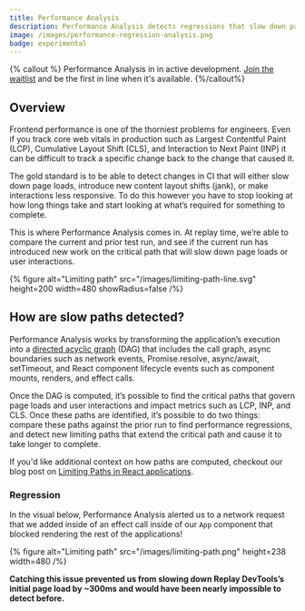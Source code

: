 ```yaml
---
title: Performance Analysis
description: Performance Analysis detects regressions that slow down page loads and user interactions that impact core web vitals and make the user experience worse.
image: /images/performance-regression-analysis.png
badge: experimental
---
```


{% callout  %}
Performance Analysis in in active development. [Join the waitlist](https://replay.help/perf-waitlist) and be the first in line when it's available.
{%/callout%}

## Overview

Frontend performance is one of the thorniest problems for engineers. Even if you track core web vitals in production such as Largest Contentful Paint (LCP), Cumulative Layout Shift (CLS), and Interaction to Next Paint (INP) it can be difficult to track a specific change back to the change that caused it.

The gold standard is to be able to detect changes in CI that will either slow down page loads, introduce new content layout shifts (jank), or make interactions less responsive. To do this however you have to stop looking at how long things take and start looking at what’s required for something to complete.

This is where Performance Analysis comes in. At replay time, we’re able to compare the current and prior test run, and see if the current run has introduced new work on the critical path that will slow down page loads or user interactions.

{% figure
  alt="Limiting path"
  src="/images/limiting-path-line.svg"
  height=200
  width=480
  showRadius=false
/%}

## How are slow paths detected?

Performance Analysis works by transforming the application’s execution into a [directed acyclic graph](https://en.wikipedia.org/wiki/Directed_acyclic_graph) (DAG) that includes the call graph, async boundaries such as network events, Promise.resolve, async/await, setTimeout, and React component lifecycle events such as component mounts, renders, and effect calls.

Once the DAG is computed, it’s possible to find the critical paths that govern page loads and user interactions and impact metrics such as LCP, INP, and CLS. Once these paths are identified, it’s possible to do two things: compare these paths against the prior run to find performance regressions, and detect new limiting paths that extend the critical path and cause it to take longer to complete.

If you'd like additional context on how paths are computed, checkout our blog post on [Limiting Paths in React applications](https://blog.replay.io/performance-limiting-paths-in-react-applications).

### Regression

In the visual below, Performance Analysis alerted us to a network request that we added inside of an effect call inside of our `App` component that blocked rendering the rest of the applications!

{% figure
  alt="Limiting path"
  src="/images/limiting-path.png"
  height=238
  width=480
/%}

**Catching this issue prevented us from slowing down Replay DevTools’s initial page load by ~300ms and would have been nearly impossible to detect before.**
